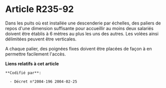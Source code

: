 # Article R235-92

Dans les puits où est installée une descenderie par échelles, des paliers de repos d'une dimension suffisante pour accueillir
au moins deux salariés doivent être établis à 6 mètres au plus les uns des autres. Les volées ainsi délimitées peuvent être
verticales.

A chaque palier, des poignées fixes doivent être placées de façon à en permettre facilement l'accès.

**Liens relatifs à cet article**

	**Codifié par**:

	  - Décret n°2004-196 2004-02-25

